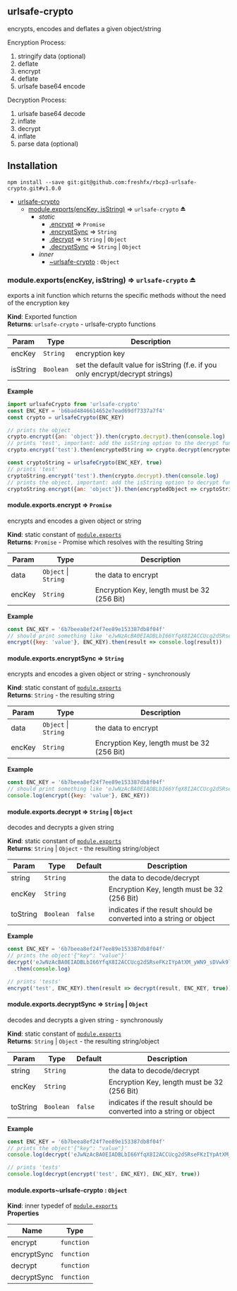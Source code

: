 <a name="module_urlsafe-crypto"></a>

## urlsafe-crypto
encrypts, encodes and deflates a given object/string

Encryption Process:
 1. stringify data (optional)
 2. deflate
 3. encrypt
 4. deflate
 5. urlsafe base64 encode

Decryption Process:
 1. urlsafe base64 decode
 2. inflate
 3. decrypt
 4. inflate
 5. parse data (optional)

## Installation
`npm install --save git:git@github.com:freshfx/rbcp3-urlsafe-crypto.git#v1.0.0`


* [urlsafe-crypto](#module_urlsafe-crypto)
    * [module.exports(encKey, isString)](#exp_module_urlsafe-crypto--module.exports) ⇒ <code>urlsafe-crypto</code> ⏏
        * _static_
            * [.encrypt](#module_urlsafe-crypto--module.exports.encrypt) ⇒ <code>Promise</code>
            * [.encryptSync](#module_urlsafe-crypto--module.exports.encryptSync) ⇒ <code>String</code>
            * [.decrypt](#module_urlsafe-crypto--module.exports.decrypt) ⇒ <code>String</code> \| <code>Object</code>
            * [.decryptSync](#module_urlsafe-crypto--module.exports.decryptSync) ⇒ <code>String</code> \| <code>Object</code>
        * _inner_
            * [~urlsafe-crypto](#module_urlsafe-crypto--module.exports..urlsafe-crypto) : <code>Object</code>

<a name="exp_module_urlsafe-crypto--module.exports"></a>

### module.exports(encKey, isString) ⇒ <code>urlsafe-crypto</code> ⏏
exports a init function which returns the specific methods
without the need of the encryption key

**Kind**: Exported function  
**Returns**: <code>urlsafe-crypto</code> - urlsafe-crypto functions  

| Param | Type | Description |
| --- | --- | --- |
| encKey | <code>String</code> | encryption key |
| isString | <code>Boolean</code> | set the default value for isString (f.e. if you only encrypt/decrypt strings) |

**Example**  
```js
import urlsafeCrypto from 'urlsafe-crypto'
const ENC_KEY = 'b6bad4846614652e7ead69df7337a7f4'
const crypto = urlsafeCrypto(ENC_KEY)

// prints the object
crypto.encrypt({an: 'object'}).then(crypto.decrypt).then(console.log)
// prints 'test', important: add the isString option to the decrypt function
crypto.encrypt('test').then(encryptedString => crypto.decrypt(encryptedString, true)).then(console.log)

const cryptoString = urlsafeCrypto(ENC_KEY, true)
// prints 'test'
cryptoString.encrypt('test').then(crypto.decrypt).then(console.log)
// prints the object, important: add the isString option to decrypt function
cryptoString.encrypt({an: 'object'}).then(encryptedObject => cryptoString.decrypt(encryptedObject, false)).then(console.log)
```
<a name="module_urlsafe-crypto--module.exports.encrypt"></a>

#### module.exports.encrypt ⇒ <code>Promise</code>
encrypts and encodes a given object or string

**Kind**: static constant of [<code>module.exports</code>](#exp_module_urlsafe-crypto--module.exports)  
**Returns**: <code>Promise</code> - Promise which resolves with the resulting String  

| Param | Type | Description |
| --- | --- | --- |
| data | <code>Object</code> \| <code>String</code> | the data to encrypt |
| encKey | <code>String</code> | Encryption Key, length must be 32 (256 Bit) |

**Example**  
```js
const ENC_KEY = '6b7beea8ef24f7ee89e153387db8f04f'
// should print something like 'eJwNzAcBA0EIADBLbI66YfqX8I2ACCUcg2dSRseFKzIYpAtXM_yWN9_sDVwk9lxORTkS6op3FHdJdOmqnTI1rbrJP-FnD-wDMqcaoQ'
encrypt({key: 'value'}, ENC_KEY).then(result => console.log(result))
```
<a name="module_urlsafe-crypto--module.exports.encryptSync"></a>

#### module.exports.encryptSync ⇒ <code>String</code>
encrypts and encodes a given object or string - synchronously

**Kind**: static constant of [<code>module.exports</code>](#exp_module_urlsafe-crypto--module.exports)  
**Returns**: <code>String</code> - the resulting string  

| Param | Type | Description |
| --- | --- | --- |
| data | <code>Object</code> \| <code>String</code> | the data to encrypt |
| encKey | <code>String</code> | Encryption Key, length must be 32 (256 Bit) |

**Example**  
```js
const ENC_KEY = '6b7beea8ef24f7ee89e153387db8f04f'
// should print something like 'eJwNzAcBA0EIADBLbI66YfqX8I2ACCUcg2dSRseFKzIYpAtXM_yWN9_sDVwk9lxORTkS6op3FHdJdOmqnTI1rbrJP-FnD-wDMqcaoQ'
console.log(encrypt({key: 'value'}, ENC_KEY))
```
<a name="module_urlsafe-crypto--module.exports.decrypt"></a>

#### module.exports.decrypt ⇒ <code>String</code> \| <code>Object</code>
decodes and decrypts a given string

**Kind**: static constant of [<code>module.exports</code>](#exp_module_urlsafe-crypto--module.exports)  
**Returns**: <code>String</code> \| <code>Object</code> - the resulting string/object  

| Param | Type | Default | Description |
| --- | --- | --- | --- |
| string | <code>String</code> |  | the data to decode/decrypt |
| encKey | <code>String</code> |  | Encryption Key, length must be 32 (256 Bit) |
| toString | <code>Boolean</code> | <code>false</code> | indicates if the result should be converted into a string or object |

**Example**  
```js
const ENC_KEY = '6b7beea8ef24f7ee89e153387db8f04f'
// prints the object'{"key": "value"}'
decrypt('eJwNzAcBA0EIADBLbI66YfqX8I2ACCUcg2dSRseFKzIYpAtXM_yWN9_sDVwk9lxORTkS6op3FHdJdOmqnTI1rbrJP-FnD-wDMqcaoQ', ENC_KEY)
  .then(console.log)

// prints 'tests'
encrypt('test', ENC_KEY).then(result => decrypt(result, ENC_KEY, true)).then(console.log)
```
<a name="module_urlsafe-crypto--module.exports.decryptSync"></a>

#### module.exports.decryptSync ⇒ <code>String</code> \| <code>Object</code>
decodes and decrypts a given string - synchronously

**Kind**: static constant of [<code>module.exports</code>](#exp_module_urlsafe-crypto--module.exports)  
**Returns**: <code>String</code> \| <code>Object</code> - the resulting string/object  

| Param | Type | Default | Description |
| --- | --- | --- | --- |
| string | <code>String</code> |  | the data to decode/decrypt |
| encKey | <code>String</code> |  | Encryption Key, length must be 32 (256 Bit) |
| toString | <code>Boolean</code> | <code>false</code> | indicates if the result should be converted into a string or object |

**Example**  
```js
const ENC_KEY = '6b7beea8ef24f7ee89e153387db8f04f'
// prints the object'{"key": "value"}'
console.log(decrypt('eJwNzAcBA0EIADBLbI66YfqX8I2ACCUcg2dSRseFKzIYpAtXM_yWN9_sDVwk9lxORTkS6op3FHdJdOmqnTI1rbrJP-FnD-wDMqcaoQ', ENC_KEY))

// prints 'tests'
console.log(decrypt(encrypt('test', ENC_KEY), ENC_KEY, true))
```
<a name="module_urlsafe-crypto--module.exports..urlsafe-crypto"></a>

#### module.exports~urlsafe-crypto : <code>Object</code>
**Kind**: inner typedef of [<code>module.exports</code>](#exp_module_urlsafe-crypto--module.exports)  
**Properties**

| Name | Type |
| --- | --- |
| encrypt | <code>function</code> | 
| encryptSync | <code>function</code> | 
| decrypt | <code>function</code> | 
| decryptSync | <code>function</code> | 


